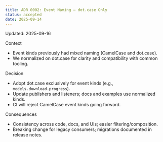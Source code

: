 ```yaml
---
title: ADR 0002: Event Naming — dot.case Only
status: accepted
date: 2025-09-14
---
```

Updated: 2025-09-16

Context
- Event kinds previously had mixed naming (CamelCase and dot.case).
- We normalized on dot.case for clarity and compatibility with common tooling.

Decision
- Adopt dot.case exclusively for event kinds (e.g., `models.download.progress`).
- Update publishers and listeners; docs and examples use normalized kinds.
- CI will reject CamelCase event kinds going forward.

Consequences
- Consistency across code, docs, and UIs; easier filtering/composition.
- Breaking change for legacy consumers; migrations documented in release notes.

